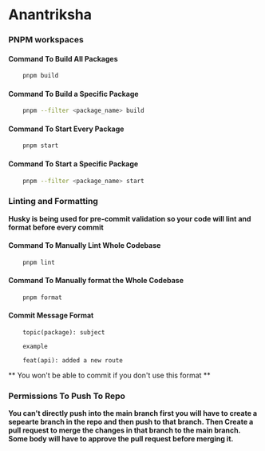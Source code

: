 # Anantriksha

### PNPM workspaces

#### Command To Build All Packages

```bash
    pnpm build
```

#### Command To Build a Specific Package

```bash
    pnpm --filter <package_name> build
```

#### Command To Start Every Package

```bash
    pnpm start
```

#### Command To Start a Specific Package

```bash
    pnpm --filter <package_name> start
```

### Linting and Formatting

**Husky is being used for pre-commit validation so your code will lint and format before every commit**

#### Command To Manually Lint Whole Codebase

```bash
    pnpm lint
```

#### Command To Manually format the Whole Codebase

```bash
    pnpm format
```

#### Commit Message Format

```
    topic(package): subject

    example

    feat(api): added a new route
```

** You won't be able to commit if you don't use this format **

### Permissions To Push To Repo

**You can't directly push into the main branch first you will have to create a sepearte branch in the repo and then push to that branch. Then Create a pull request to merge the changes in that branch to the main branch. Some body will have to approve the pull request before merging it.**
